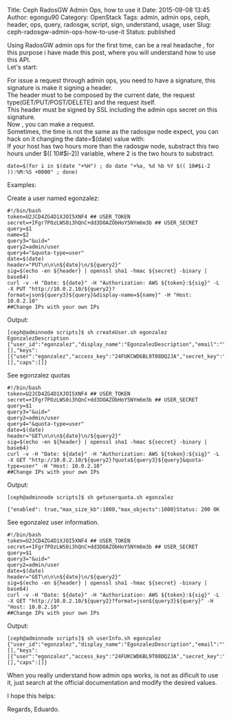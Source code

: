 Title: Ceph RadosGW Admin Ops, how to use it
Date: 2015-09-08 13:45
Author: egongu90
Category: OpenStack
Tags: admin, admin ops, ceph, header, ops, query, radosgw, script, sign, understand, usage, user
Slug: ceph-radosgw-admin-ops-how-to-use-it
Status: published

  
  
Using RadosGW admin ops for the first time, can be a real headache ,
for this purpose i have made this post, where you will understand how to
use this API.  
Let's start:

For issue a request through admin ops, you need to have a signature,
this signature is make it signing a header.  
The header must to be composed by the current date, the request
type(GET/PUT/POST/DELETE) and the request itself.  
This header must be signed by SSL including the admin ops secret on
this signature.  
Now , you can make a request.  
Sometimes, the time is not the same as the radosgw node expect, you can
hack on it changing the date=\$(date) value with:  
If your host has two hours more than the radosgw node, substract this
two hours under \$(( 10\#\$i-2)) variable, where 2 is the two hours to
substract.

    date=$(for i in $(date "+%H") ; do date "+%a, %d %b %Y $(( 10#$i-2 )):%M:%S +0000" ; done)

Examples:

Create a user named egonzalez:

    #!/bin/bash
    token=U2JCD4ZG4D1XJOI5XNF4 ## USER_TOKEN
    secret=+IFgr7POzLWS0i3hQnC+dd3DOAZObHoY5NYm6m3b ## USER_SECRET
    query=$1
    name=$2
    query3="&uid="
    query2=admin/user
    query4="&quota-type=user"
    date=$(date)
    header="PUT\n\n\n${date}\n/${query2}"
    sig=$(echo -en ${header} | openssl sha1 -hmac ${secret} -binary | base64)
    curl -v -H "Date: ${date}" -H "Authorization: AWS ${token}:${sig}" -L -X PUT "http://10.0.2.10/${query2}?format=json${query3}${query}&display-name=${name}" -H "Host: 10.0.2.10"
    ##Change IPs with your own IPs

Output:

    [ceph@adminnode scripts]$ sh createUser.sh egonzalez EgonzalezDescription
    {"user_id":"egonzalez","display_name":"EgonzalezDescription","email":"","suspended":0,"max_buckets":1000,"subusers":[],"keys":[{"user":"egonzalez","access_key":"24FUKCWD6BL9T08DQ2JA","secret_key":"mEQdhcrsqOy7q6Snvu8B5d5A2Ek9OezJH+khwYvX"}],"swift_keys":[],"caps":[]}

See egonzalez quotas

    #!/bin/bash
    token=U2JCD4ZG4D1XJOI5XNF4 ## USER_TOKEN
    secret=+IFgr7POzLWS0i3hQnC+dd3DOAZObHoY5NYm6m3b ## USER_SECRET
    query=$1
    query3="&uid="
    query2=admin/user
    query4="&quota-type=user"
    date=$(date)
    header="GET\n\n\n${date}\n/${query2}"
    sig=$(echo -en ${header} | openssl sha1 -hmac ${secret} -binary | base64)
    curl -v -H "Date: ${date}" -H "Authorization: AWS ${token}:${sig}" -L -X GET "http://10.0.2.10/${query2}?quota${query3}${query}&quota-type=user" -H "Host: 10.0.2.10"
    ##Change IPs with your own IPs

Output:

    [ceph@adminnode scripts]$ sh getuserquota.sh egonzalez

    {"enabled": true,"max_size_kb":1000,"max_objects":1000}Status: 200 OK

See egonzalez user information.

    #!/bin/bash
    token=U2JCD4ZG4D1XJOI5XNF4 ## USER_TOKEN
    secret=+IFgr7POzLWS0i3hQnC+dd3DOAZObHoY5NYm6m3b ## USER_SECRET
    query=$1
    query3="&uid="
    query2=admin/user
    date=$(date)
    header="GET\n\n\n${date}\n/${query2}"
    sig=$(echo -en ${header} | openssl sha1 -hmac ${secret} -binary | base64)
    curl -v -H "Date: ${date}" -H "Authorization: AWS ${token}:${sig}" -L -X GET "http://10.0.2.10/${query2}?format=json${query3}${query}" -H "Host: 10.0.2.10"
    ##Change IPs with your own IPs

Output:

    [ceph@adminnode scripts]$ sh userInfo.sh egonzalez
    {"user_id":"egonzalez","display_name":"EgonzalezDescription","email":"","suspended":0,"max_buckets":1000,"subusers":[],"keys":[{"user":"egonzalez","access_key":"24FUKCWD6BL9T08DQ2JA","secret_key":"mEQdhcrsqOy7q6Snvu8B5d5A2Ek9OezJH+khwYvX"}],"swift_keys":[],"caps":[]}

When you really understand how admin ops works, is not as dificult to
use it, just search at the official documentation and modify the desired
values.

I hope this helps:

Regards, Eduardo.
